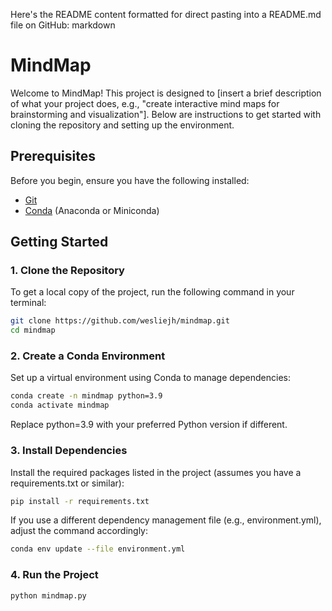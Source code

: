 Here's the README content formatted for direct pasting into a README.md file on GitHub:
markdown
# MindMap

Welcome to MindMap! This project is designed to [insert a brief description of what your project does, e.g., "create interactive mind maps for brainstorming and visualization"]. Below are instructions to get started with cloning the repository and setting up the environment.

## Prerequisites

Before you begin, ensure you have the following installed:
- [Git](https://git-scm.com/)
- [Conda](https://docs.conda.io/en/latest/) (Anaconda or Miniconda)

## Getting Started

### 1. Clone the Repository
To get a local copy of the project, run the following command in your terminal:

```bash
git clone https://github.com/wesliejh/mindmap.git
cd mindmap
```

### 2. Create a Conda Environment
Set up a virtual environment using Conda to manage dependencies:
```bash
conda create -n mindmap python=3.9
conda activate mindmap
```
Replace python=3.9 with your preferred Python version if different.

### 3. Install Dependencies
Install the required packages listed in the project (assumes you have a requirements.txt or similar):
```bash
pip install -r requirements.txt
```

If you use a different dependency management file (e.g., environment.yml), adjust the command accordingly:
```bash
conda env update --file environment.yml
```

### 4. Run the Project

```bash
python mindmap.py
```
